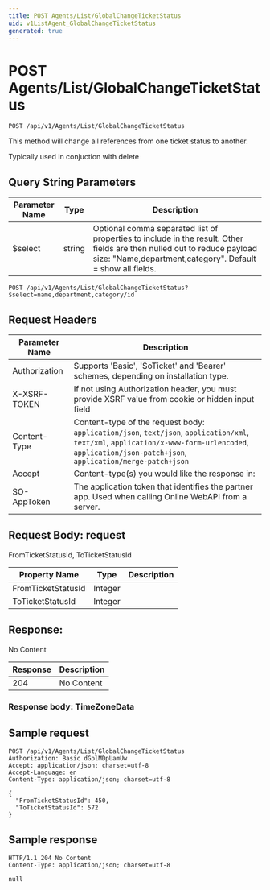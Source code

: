 ```yaml
---
title: POST Agents/List/GlobalChangeTicketStatus
uid: v1ListAgent_GlobalChangeTicketStatus
generated: true
---
```


# POST Agents/List/GlobalChangeTicketStatus

```http
POST /api/v1/Agents/List/GlobalChangeTicketStatus
```

This method will change all references from one ticket status to another.


Typically used in conjuction with delete






## Query String Parameters

| Parameter Name | Type |  Description |
|----------------|------|--------------|
| $select | string |  Optional comma separated list of properties to include in the result. Other fields are then nulled out to reduce payload size: "Name,department,category". Default = show all fields. |

```http
POST /api/v1/Agents/List/GlobalChangeTicketStatus?$select=name,department,category/id
```


## Request Headers

| Parameter Name | Description |
|----------------|-------------|
| Authorization  | Supports 'Basic', 'SoTicket' and 'Bearer' schemes, depending on installation type. |
| X-XSRF-TOKEN   | If not using Authorization header, you must provide XSRF value from cookie or hidden input field |
| Content-Type | Content-type of the request body: `application/json`, `text/json`, `application/xml`, `text/xml`, `application/x-www-form-urlencoded`, `application/json-patch+json`, `application/merge-patch+json` |
| Accept         | Content-type(s) you would like the response in:  |
| SO-AppToken | The application token that identifies the partner app. Used when calling Online WebAPI from a server. |

## Request Body: request 

FromTicketStatusId, ToTicketStatusId 

| Property Name | Type |  Description |
|----------------|------|--------------|
| FromTicketStatusId | Integer |  |
| ToTicketStatusId | Integer |  |

## Response:

No Content

| Response | Description |
|----------------|-------------|
| 204 | No Content |

### Response body: TimeZoneData


## Sample request

```http!
POST /api/v1/Agents/List/GlobalChangeTicketStatus
Authorization: Basic dGplMDpUamUw
Accept: application/json; charset=utf-8
Accept-Language: en
Content-Type: application/json; charset=utf-8

{
  "FromTicketStatusId": 450,
  "ToTicketStatusId": 572
}
```

## Sample response

```http_
HTTP/1.1 204 No Content
Content-Type: application/json; charset=utf-8

null
```